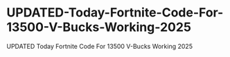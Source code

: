 # UPDATED-Today-Fortnite-Code-For-13500-V-Bucks-Working-2025
UPDATED Today Fortnite Code For 13500 V-Bucks Working 2025
